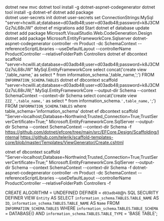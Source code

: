 dotnet new mvc
dotnet tool install -g dotnet-aspnet-codegenerator
dotnet tool install -g dotnet-ef 
dotnet add package  
dotnet user-secrets init
dotnet user-secrets set ConnectionStrings:MySql "server=hcwilli.at;database=d03adb48;user=d03adb48;password=k8J3CMGz7sL68rJW"
dotnet ef migrations add Start
dotnet ef database update
dotnet add package Microsoft.VisualStudio.Web.CodeGeneration.Design 
dotnet add package Microsoft.EntityFrameworkCore.Sqlserver
dotnet-aspnet-codegenerator  controller  -m Product -dc SchemaContext  --referenceScriptLibraries --useDefaultLayout --controllerName ProductController --relativeFolderPath Controllers
dotnet ef dbcontext scaffold "server=hcwilli.at;database=d03adb48;user=d03adb48;password=k8J3CMGz7sL68rJW" MySql.EntityFrameworkCore
select concat('create view ',table_name,' as select * from information_schema.',table_name,';') FROM `INFORMATION_SCHEMA`.`TABLES`
dotnet ef dbcontext scaffold "server=hcwilli.at;database=d03adb48;user=d03adb48;password=k8J3CMGz7sL68rJW;" MySql.EntityFrameworkCore  --output-dir Schema --context SchemaContext --context-dir Schema
select concat('create view `ZZZ_',table_name,'` as select * from information_schema.`',table_name,'`;') FROM `INFORMATION_SCHEMA`.`TABLES` where table_schema='information_schema'
dotnet ef dbcontext scaffold "Server=localhost;Database=Northwind;Trusted_Connection=True;TrustServerCertificate=True;" Microsoft.EntityFrameworkCore.SqlServer  --output-dir Schema --context SchemaContext --context-dir Schema -f
https://github.com/dotnet/efcore/tree/main/src/EFCore.Design/Scaffolding/Internal
https://github.com/telerik/scaffold-templates-core/blob/master/Templates/ViewGenerator/Create.cshtml

otnet ef dbcontext scaffold "Server=localhost;Database=Northwind;Trusted_Connection=True;TrustServerCertificate=True;" Microsoft.EntityFrameworkCore.SqlServer  --output-dir Schema --context SchemaContext --context-dir Schema -f 
dotnet-aspnet-codegenerator  controller  -m Product -dc SchemaContext  --referenceScriptLibraries --useDefaultLayout --controllerName ProductController --relativeFolderPath Controllers -f

CREATE 
    ALGORITHM = UNDEFINED 
    DEFINER = `d03adb48`@`%` 
    SQL SECURITY DEFINER
VIEW `Entity` AS
    SELECT 
        `information_schema`.`TABLES`.`TABLE_NAME` AS `ID`,
        `information_schema`.`TABLES`.`TABLE_NAME` AS `Name`
    FROM
        `INFORMATION_SCHEMA`.`TABLES`
    WHERE
        `information_schema`.`TABLES`.`TABLE_SCHEMA` = DATABASE()
            AND `information_schema`.`TABLES`.`TABLE_TYPE` = 'BASE TABLE';




 
  
  


 